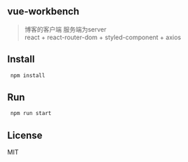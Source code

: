 ## vue-workbench
> 博客的客户端
> 服务端为server  
> react + react-router-dom + styled-component + axios

## Install

``` bash
 npm install
```

## Run

``` bash
 npm run start
```

## License
MIT 
